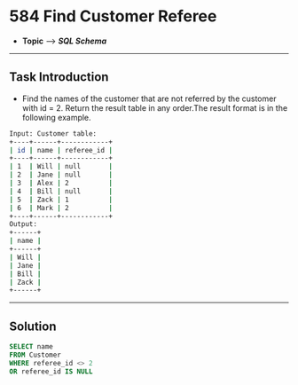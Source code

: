 # 584 Find Customer Referee
* **Topic** --> **_SQL Schema_** 

---
## Task Introduction 
* Find the names of the customer that are not referred by the customer with id = 2. Return the result table in any order.The result format is in the following example.

```sh
Input: Customer table:
+----+------+------------+
| id | name | referee_id |
+----+------+------------+
| 1  | Will | null       |
| 2  | Jane | null       |
| 3  | Alex | 2          |
| 4  | Bill | null       |
| 5  | Zack | 1          |
| 6  | Mark | 2          |
+----+------+------------+
Output: 
+------+
| name |
+------+
| Will |
| Jane |
| Bill |
| Zack |
+------+
```

---
## Solution
```SQL
SELECT name
FROM Customer
WHERE referee_id <> 2
OR referee_id IS NULL
```

